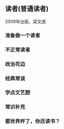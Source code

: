 ## 读者(普通读者)
2009年出版，梁文道  

### 准备做一个读者


### 不正常读者


### 政治花边


### 经典常谈


### 学点文艺腔


### 常识补充


### 都世界杯了，你还读书？


